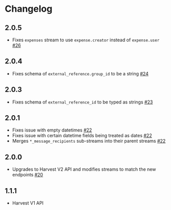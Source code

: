 # Changelog

## 2.0.5
  * Fixes `expenses` stream to use `expense.creator` instead of `expense.user` [#26](https://github.com/singer-io/tap-harvest/pull/26)

## 2.0.4
  * Fixes schema of `external_reference.group_id` to be a string [#24](https://github.com/singer-io/tap-harvest/pull/24)

## 2.0.3
  * Fixes schema of `external_reference_id` to be typed as strings [#23](https://github.com/singer-io/tap-harvest/pull/23)

## 2.0.1
  * Fixes issue with empty datetimes [#22](https://github.com/singer-io/tap-harvest/pull/22)
  * Fixes issue with certain datetime fields being treated as dates [#22](https://github.com/singer-io/tap-harvest/pull/22)
  * Merges `*_message_recipients` sub-streams into their parent streams [#22](https://github.com/singer-io/tap-harvest/pull/22)

## 2.0.0
  * Upgrades to Harvest V2 API and modifies streams to match the new endpoints [#20](https://github.com/singer-io/tap-harvest/pull/20)

## 1.1.1
  * Harvest V1 API
